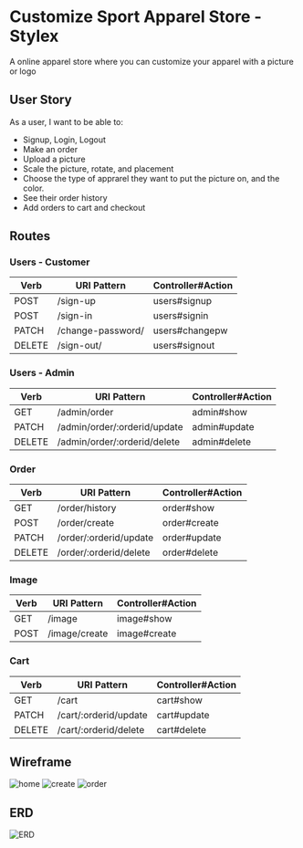 # Customize Sport Apparel Store - Stylex
A online apparel store where you can customize your apparel with a picture or logo

## User Story
As a user, I want to be able to:
- Signup, Login, Logout
- Make an order
- Upload a picture
- Scale the picture, rotate, and placement
- Choose the type of apprarel they want to put the picture on, and the color.
- See their order history
- Add orders to cart and checkout

## Routes

### Users - Customer

| Verb   | URI Pattern            | Controller#Action |
|--------|------------------------|-------------------|
| POST   | /sign-up               | users#signup      |
| POST   | /sign-in               | users#signin      |
| PATCH  | /change-password/      | users#changepw    |
| DELETE | /sign-out/             | users#signout     |

### Users - Admin

| Verb   | URI Pattern                   | Controller#Action |
|--------|-------------------------------|-------------------|
| GET    | /admin/order                  | admin#show        |
| PATCH  | /admin/order/:orderid/update  | admin#update      |
| DELETE | /admin/order/:orderid/delete  | admin#delete      |

### Order

| Verb   | URI Pattern                   | Controller#Action |
|--------|-------------------------------|-------------------|
| GET    | /order/history                | order#show        |
| POST   | /order/create                 | order#create      |
| PATCH  | /order/:orderid/update        | order#update      |
| DELETE | /order/:orderid/delete        | order#delete      |

### Image

| Verb   | URI Pattern                   | Controller#Action |
|--------|-------------------------------|-------------------|
| GET    | /image                        | image#show        |
| POST   | /image/create                 | image#create      |

### Cart

| Verb   | URI Pattern                   | Controller#Action |
|--------|-------------------------------|-------------------|
| GET    | /cart                         | cart#show         |
| PATCH  | /cart/:orderid/update         | cart#update       |
| DELETE | /cart/:orderid/delete         | cart#delete       |

## Wireframe

![home](https://user-images.githubusercontent.com/23158353/223463814-68b91a97-0b66-443f-acae-becc23302cde.PNG)
![create](https://user-images.githubusercontent.com/23158353/223463845-b5b9afae-a6c7-403e-9d0d-15994a00758d.PNG)
![order](https://user-images.githubusercontent.com/23158353/223463866-92be80a0-b5ca-4bfd-82c5-8a72f3ad380a.PNG)

## ERD

![ERD](https://user-images.githubusercontent.com/23158353/223525554-568703a3-892e-4a1c-abf9-39836533b0e8.PNG)
